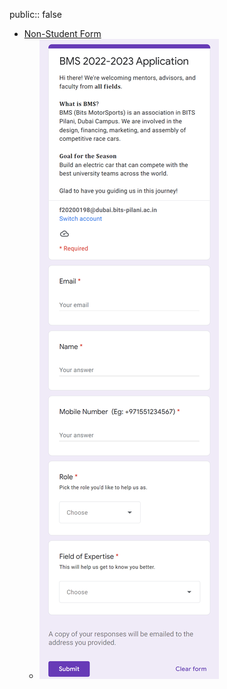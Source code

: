 public:: false

- [Non-Student Form](https://docs.google.com/forms/d/e/1FAIpQLSevki2dtL5r9QMW3tEzoAqLDaGFDqH18sXYfoGmGh3IWljMdw/viewform)
	- ![non_student_form.png](../assets/non_student_form_1653321651237_0.png)